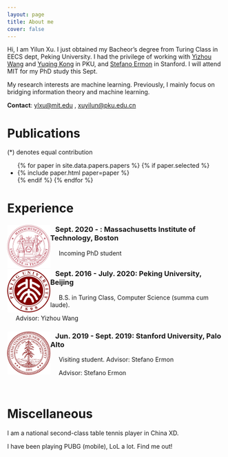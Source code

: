 ```yaml
---
layout: page
title: About me 
cover: false
---
```


Hi, I am Yilun Xu. I just obtained my Bacheor’s degree from Turing Class in EECS dept, Peking University. I had the privilege of working with [Yizhou Wang](http://cfcs.pku.edu.cn/faculty/adjunct/wangyizhou/index.htm) and [Yuqing Kong](https://cfcs.pku.edu.cn/yuqkong/) in PKU, and [Stefano Ermon](https://cs.stanford.edu/~ermon/) in Stanford. I will attend MIT for my PhD study this Sept.
 
My research interests are machine learning. Previously, I mainly focus on bridging information theory and machine learning.

**Contact**: ylxu@mit.edu , xuyilun@pku.edu.cn

# Publications 
(*) denotes equal contribution

<ul>
{% for paper in site.data.papers.papers %}
  {% if paper.selected %}
  <li>
  {% include paper.html paper=paper %}
  </li>
  {% endif %}
{% endfor %}
</ul>



# Experience

<div style="clear: both;">
  <div style="float: left; margin-right 1em;">
    <img src="/assets/img/mit.png" alt="" width="100" height="100">
  </div>
  <div>
    <h3>&nbsp;&nbsp;&nbsp;Sept. 2020 - : Massachusetts Institute of Technology, Boston</h3>
    <p>&nbsp;&nbsp;&nbsp;&nbsp;&nbsp;Incoming PhD student</p>
  </div>
</div>

<div style="clear: both;">
  <div style="float: left; margin-right 1em;">
    <img src="/assets/img/pku.png" alt="" width="100" height="100">
  </div>
  <div>
    <h3>&nbsp;&nbsp;&nbsp;Sept. 2016 - July. 2020: Peking University, Beijing</h3>
    <p>&nbsp;&nbsp;&nbsp;&nbsp;&nbsp;B.S. in Turing Class, Computer Science (summa cum laude).</p>
    <p> &nbsp;&nbsp;&nbsp;&nbsp;&nbsp;Advisor: Yizhou Wang</p>
  </div>
</div>

<div style="clear: both;">
  <div style="float: left; margin-right 1em;">
    <img src="/assets/img/stanford.png" alt="" width="100" height="100">
  </div>
  <div>
    <h3>&nbsp;&nbsp;&nbsp;Jun. 2019 - Sept. 2019: Stanford University, Palo Alto</h3>
    <p>&nbsp;&nbsp;&nbsp;&nbsp;&nbsp;Visiting student. Advisor: Stefano Ermon</p>
    <p> &nbsp;&nbsp;&nbsp;&nbsp;&nbsp;Advisor: Stefano Ermon</p>
  </div>
</div>


<br/>

# Miscellaneous

I am a national second-class table tennis player in China XD.

I have been playing PUBG (mobile), LoL a lot. Find me out! 